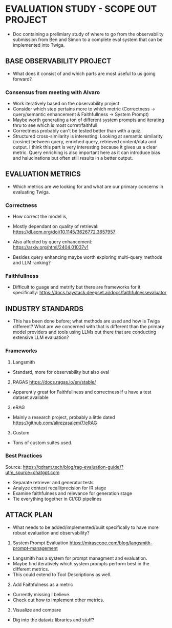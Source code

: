 # EVALUATION STUDY - SCOPE OUT PROJECT
- Doc containing a prelimiary study of where to go from the observability submission from Ben and Simon to a complete eval system that can be implemented into Twiga.

## BASE OBSERVABILITY PROJECT
- What does it consist of and which parts are most useful to us going forward?

### Consensus from meeting with Alvaro
- Work iteratively based on the observability project.
- Consider which step pertains more to which metric (Correctness -> query/semantic enhancement & Faithfullness -> System Prompt)
- Maybe worth generating a ton of different system prompts and iterating thru to see which is most corret/faithfull
- Correctness probably can't be tested better than with a quiz.
- Structured cross-similarity is interesting: Looking at semantic similarity (cosine) between query, enriched query, retrieved content/data and output. I think this part is very interesting because it gives us a clear metric. Query enriching is also important here as it can introduce bias and halucinations but often still results in a better output. 

## EVALUATION METRICS
- Which metrics are we looking for and what are our primary concerns in evaluating Twiga.

### Correctness
- How correct the model is,
- Mostly dependant on quality of retrieval:
https://dl.acm.org/doi/10.1145/3626772.3657957

- Also affected by query enhancement:
https://arxiv.org/html/2404.01037v1 
- Besides query enhancing maybe worth exploring multi-query methods and LLM ranking?

### Faithfullness
- Difficult to guage and metrify but there are frameworks for it specifically:
https://docs.haystack.deepset.ai/docs/faithfulnessevaluator 


## INDUSTRY STANDARDS
- This has been done before; what methods are used and how is Twiga different? What are we concerned with that is different than the primary model providers and tools using LLMs out there that are conducting extensive LLM evaluation?

### Frameworks
1. Langsmith
- Standard, more for observability but also eval

2. RAGAS
https://docs.ragas.io/en/stable/
- Apparently great for Faithfullness and correctness if u have a test dataset available

3. eRAG
- Mainly a research project, probably a little dated
https://github.com/alirezasalemi7/eRAG 

3. Custom
- Tons of custom suites used.

### Best Practices
Source: https://qdrant.tech/blog/rag-evaluation-guide/?utm_source=chatgpt.com

- Separate retriever and generator tests
- Analyze context recall/precision for IR stage
- Examine faithfulness and relevance for generation stage
- Tie everything together in CI/CD pipelines


## ATTACK PLAN
- What needs to be added/implemented/built specifically to have more robust evaluation and observability?

1. System Prompt Evaluation
https://mirascope.com/blog/langsmith-prompt-management
- Langsmith has a system for prompt managment and evaluation.
- Maybe find iteratively which system prompts perform best in the different metrics.
- This could extend to Tool Descriptions as well.

2. Add Faithfulness as a metric
- Currently missing I believe.
- Check out how to implement other metrics.

3. Visualize and compare
- Dig into the dataviz libraries and stuff?